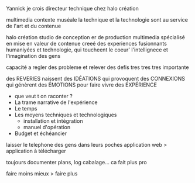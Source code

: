 Yannick je crois directeur technique chez halo création

multimedia contexte muséale
la technique et la technologie sont au service de l'art et du contenue

halo création
studio de conception er de production multimedia spécialisé en mise en valeur de contenue
creeé des experiences fusionnants humaniyées et technologie, qui toucheent le coeur' l'intellignece et l'imagination des gens

capacité a regler des probleme et relever des defis tres tres tres importante

des REVERIES naissent des IDÉATIONS qui provoquent des CONNEXIONS qui génèrent des ÉMOTIONS pour faire vivre des EXPÉRIENCE

* que veut t on raconter ?
* La trame narrative de l'expérience
* Le temps
* Les moyens techniques et technologiques
  *   installation et intégration
  *   manuel d'opération
* Budget et échéancier

laisser le telephone des gens dans leurs poches application web > application à télécharger

toujours documenter plans, log cabalage... ca fait plus pro

faire moins mieux > faire plus
